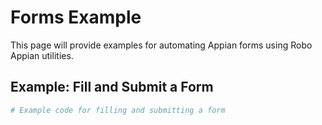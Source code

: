 # Forms Example

This page will provide examples for automating Appian forms using Robo Appian utilities.

## Example: Fill and Submit a Form
```python
# Example code for filling and submitting a form
```
